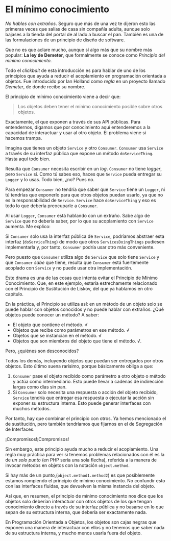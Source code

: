 # El mínimo conocimiento

_No hables con extraños_. Seguro que más de una vez te dijeron esto las primeras veces que salías de casa sin compañía adulta, aunque solo bajases a la tienda del portal de al lado a buscar el pan. También es una de las formulaciones de un principio de diseño de software.

Que no es que aclare mucho, aunque sí algo más que su nombre más popular: **La ley de Demeter**, que formalmente se conoce como _Principio del mínimo conocimiento_.

Todo el _clickbait_ de esta introducción es para hablar de uno de los principios que ayuda a reducir el acoplamiento en programación orientada a objetos. Fue introducido por Ian Holland como _regla_ en un proyecto llamado _Demeter_, de donde recibe su nombre.

El principio de mínimo conocimiento viene a decir que:

> Los objetos deben tener el mínimo conocimiento posible sobre otros objetos.

Exactamente, el que exponen a través de sus API públicas. Para entendernos, digamos que por conocimiento aquí entenderemos a la capacidad de interactuar y usar al otro objeto. El problema viene si hacemos trampa.

Imagina que tienes un objeto `Service` y otro `Consumer`. `Consumer` usa `Service` a través de su interfaz pública que expone un método `doServiceThing`. Hasta aquí todo bien.

Resulta que `Consumer` necesita escribir en un _log_. `Consumer` no tiene _logger_, pero `Service` sí. Como tú sabes eso, haces que `Service` pueda entregar su `Logger` y lo usas. Todo bien, ¿no? Pues no.

Para empezar `Consumer` no tendría que saber que `Service` tiene un `Logger`, ni tú tendrías que exponerlo para que otros objetos puedan usarlo, ya que no es la responsabilidad de `Service`. `Service` hace `doServiceThing` y eso es todo lo que debería preocuparle a `Consumer`.

Al usar `Logger`, `Consumer` está hablando con un extraño. Sabe algo de `Service` que no debería saber, por lo que su acoplamiento con `Service` aumenta. Me explico:

Si `Consumer` solo usa la interfaz pública de `Service`, podríamos abstraer esta interfaz (`doServiceThing`) de modo que otros `ServicesDoingThings` pudiesen implementarla y, por tanto, `Consumer` podría usar otro más conveniente.

Pero puesto que `Consumer` utiliza algo de `Service` que solo tiene `Service` y que `Consumer` _sabe_ que tiene, resulta que `Consumer` está fuertemente acoplado con `Service` y no puede usar otra implementación.

Este drama es una de las cosas que intenta evitar el Principio de Mínimo Conocimiento. Que, en este ejemplo, estaría estrechamente relacionado con el Principio de Sustitución de Liskov, del que ya hablamos en otro capítulo.

En la práctica, el Principio se utiliza así: en un método de un objeto solo se puede hablar con objetos conocidos y no puede hablar con extraños. ¿Qué objetos puede conocer un método? A saber:

* El objeto que contiene el método. √ 
* Objetos que recibe como parámetros en ese método. √ 
* Objetos que se instancian en el método. √ 
* Objetos que son miembros del objeto que tiene el método. √.

Pero, ¿quiénes son desconocidos?

Todos los demás, incluyendo objetos que puedan ser entregados por otros objetos. Esto último suena rarísimo, porque básicamente obliga a que:

1. `Consumer` pase el objeto recibido como parámetro a otro objeto o método y actúa como intermediario. Esto puede llevar a cadenas de indirección largas como días sin pan.
2. Si `Consumer` solo necesita una respuesta o acción del objeto recibido, `Service` tendría que entregar esa respuesta o ejecutar la acción sin exponer su estructura interna. Esto puede generar interfaces con muchos métodos.

Por tanto, hay que combinar el principio con otros. Ya hemos mencionado el de sustitución, pero también tendríamos que fijarnos en el de Segregación de Interfaces.

¡Compromisos!¡Compromisos!

Sin embargo, este principio ayuda mucho a reducir el acoplamiento. Una regla muy práctica para ver si tenemos problemas relacionados con él es la de _un solo punto_ (en PHP sería una sola flecha), referida a la manera de invocar métodos en objetos con la notación `object.method`.

Si hay más de un punto,(`object.method1.method2`) es que posiblemente estamos rompiendo el principio de mínimo conocimiento. No confundir esto con las interfaces fluidas, que devuelven la misma instancia del objeto.

Así que, en resumen, el principio de mínimo conocimiento nos dice que los objetos solo deberían interactuar con otros objetos de los que tengan conocimiento directo a través de su interfaz pública y no basarse en lo que sepan de su estructura interna, que debería ser exactamente nada.

En Programación Orientada a Objetos, los objetos son cajas negras que exponen una manera de interactuar con ellos y no tenemos que saber nada de su estructura interna, y mucho menos usarla fuera del objeto.
